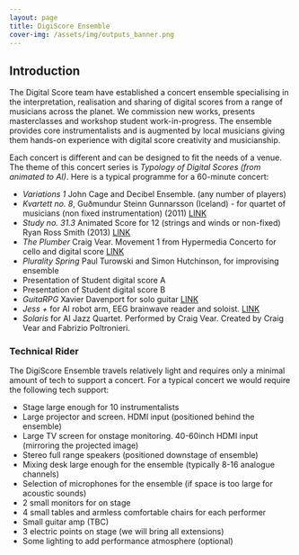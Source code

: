 ```yaml
---
layout: page
title: DigiScore Ensemble
cover-img: /assets/img/outputs_banner.png
---
```


## Introduction

The Digital Score team have established a concert ensemble specialising in the interpretation, realisation and sharing 
of digital scores from a range of musicians across the planet. We commission new works, presents masterclasses and 
workshop student work-in-progress. The ensemble provides core instrumentalists and is augmented by 
local musicians giving them hands-on experience with digital score creativity and musicianship.

Each concert is different and can be designed to fit the needs of a venue. The theme of this concert series is 
*Typology of Digital Scores (from animated to AI)*. Here is a typical programme for a 60-minute concert:


- *Variations 1* John Cage and Decibel Ensemble. (any number of players)
- *Kvartett no. 8*, Guðmundur Steinn Gunnarsson (Iceland) - for quartet of musicians (non fixed instrumentation) (2011) [LINK](https://www.youtube.com/watch?v=utyeeTg2e0s)
- *Study no. 31.3* Animated Score for 12 (strings and winds or non-fixed) Ryan Ross Smith (2013) [LINK](https://www.youtube.com/watch?v=gPjPtZNfgLc)
- *The Plumber* Craig Vear. Movement 1 from Hypermedia Concerto for cello and digital score [LINK](https://www.youtube.com/watch?v=MTsCHdNIQws&list=OLAK5uy_k8eENkHp8Lh582lLKwjj1ixXq3H1vtJLw)
- *Plurality Spring* Paul Turowski and Simon Hutchinson, for improvising ensemble 
- Presentation of Student digital score A 
- Presentation of Student digital score B 
- *GuitaRPG* Xavier Davenport for solo guitar [LINK](https://www.youtube.com/watch?v=0yy3HrfCsSE)
- *Jess +* for AI robot arm, EEG brainwave reader and soloist. [LINK](https://www.youtube.com/watch?v=7dQKIpjKJu4)
- *Solaris* for AI Jazz Quartet. Performed by Craig Vear. Created by Craig Vear and Fabrizio Poltronieri. 

### Technical Rider
The DigiScore Ensemble travels relatively light and requires only a minimal amount of tech to support a concert.
For a typical concert we would require the following tech support:

- Stage large enough for 10 instrumentalists
- Large projector and screen. HDMI input (positioned behind the ensemble)
- Large TV screen for onstage monitoring. 40-60inch HDMI input (mirroring the projected image)
- Stereo full range speakers (positioned downstage of ensemble)
- Mixing desk large enough for the ensemble (typically 8-16 analogue channels)
- Selection of microphones for the ensemble (if space is too large for acoustic sounds)
- 2 small monitors for on stage
- 4 small tables and armless comfortable chairs for each performer
- Small guitar amp (TBC)
- 3 electric points on stage (we will bring all extensions)
- Some lighting to add performance atmosphere (optional)




